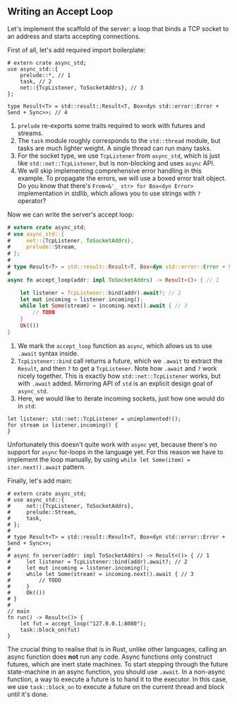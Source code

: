 ## Writing an Accept Loop

Let's implement the scaffold of the server: a loop that binds a TCP socket to an address and starts accepting connections.

First of all, let's add required import boilerplate:

```rust,edition2018
# extern crate async_std;
use async_std::{
    prelude::*, // 1
    task, // 2
    net::{TcpListener, ToSocketAddrs}, // 3
};

type Result<T> = std::result::Result<T, Box<dyn std::error::Error + Send + Sync>>; // 4
```

1. `prelude` re-exports some traits required to work with futures and streams.
2. The `task` module roughly corresponds to the `std::thread` module, but tasks are much lighter weight.
   A single thread can run many tasks.
3. For the socket type, we use `TcpListener` from `async_std`, which is just like `std::net::TcpListener`, but is non-blocking and uses `async` API.
4. We will skip implementing comprehensive error handling in this example.
   To propagate the errors, we will use a boxed error trait object.
   Do you know that there's `From<&'_ str> for Box<dyn Error>` implementation in stdlib, which allows you to use strings with `?` operator?

Now we can write the server's accept loop:

```rust
# extern crate async_std;
# use async_std::{
#     net::{TcpListener, ToSocketAddrs},
#     prelude::Stream,
# };
#
# type Result<T> = std::result::Result<T, Box<dyn std::error::Error + Send + Sync>>;
#
async fn accept_loop(addr: impl ToSocketAddrs) -> Result<()> { // 1

    let listener = TcpListener::bind(addr).await?; // 2
    let mut incoming = listener.incoming();
    while let Some(stream) = incoming.next().await { // 3
        // TODO
    }
    Ok(())
}
```

1. We mark the `accept_loop` function as `async`, which allows us to use `.await` syntax inside.
2. `TcpListener::bind` call returns a future, which we `.await` to extract the `Result`, and then `?` to get a `TcpListener`.
   Note how `.await` and `?` work nicely together.
   This is exactly how `std::net::TcpListener` works, but with `.await` added.
   Mirroring API of `std` is an explicit design goal of `async_std`.
3. Here, we would like to iterate incoming sockets, just how one would do in `std`:

```rust,edition2018,should_panic
let listener: std::net::TcpListener = unimplemented!();
for stream in listener.incoming() {
}
```

Unfortunately this doesn't quite work with `async` yet, because there's no support for `async` for-loops in the language yet.
For this reason we have to implement the loop manually, by using `while let Some(item) = iter.next().await` pattern.

Finally, let's add main:

```rust,edition2018
# extern crate async_std;
# use async_std::{
#     net::{TcpListener, ToSocketAddrs},
#     prelude::Stream,
#     task,
# };
#
# type Result<T> = std::result::Result<T, Box<dyn std::error::Error + Send + Sync>>;
#
# async fn server(addr: impl ToSocketAddrs) -> Result<()> { // 1
#     let listener = TcpListener::bind(addr).await?; // 2
#     let mut incoming = listener.incoming();
#     while let Some(stream) = incoming.next().await { // 3
#         // TODO
#     }
#     Ok(())
# }
#
// main
fn run() -> Result<()> {
    let fut = accept_loop("127.0.0.1:8080");
    task::block_on(fut)
}
```

The crucial thing to realise that is in Rust, unlike other languages, calling an async function does **not** run any code.
Async functions only construct futures, which are inert state machines.
To start stepping through the future state-machine in an async function, you should use `.await`.
In a non-async function, a way to execute a future is to hand it to the executor.
In this case, we use `task::block_on` to execute a future on the current thread and block until it's done.
